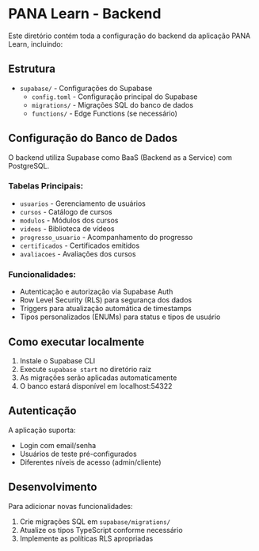 
# PANA Learn - Backend

Este diretório contém toda a configuração do backend da aplicação PANA Learn, incluindo:

## Estrutura

- `supabase/` - Configurações do Supabase
  - `config.toml` - Configuração principal do Supabase
  - `migrations/` - Migrações SQL do banco de dados
  - `functions/` - Edge Functions (se necessário)

## Configuração do Banco de Dados

O backend utiliza Supabase como BaaS (Backend as a Service) com PostgreSQL.

### Tabelas Principais:
- `usuarios` - Gerenciamento de usuários
- `cursos` - Catálogo de cursos
- `modulos` - Módulos dos cursos
- `videos` - Biblioteca de vídeos
- `progresso_usuario` - Acompanhamento do progresso
- `certificados` - Certificados emitidos
- `avaliacoes` - Avaliações dos cursos

### Funcionalidades:
- Autenticação e autorização via Supabase Auth
- Row Level Security (RLS) para segurança dos dados
- Triggers para atualização automática de timestamps
- Tipos personalizados (ENUMs) para status e tipos de usuário

## Como executar localmente

1. Instale o Supabase CLI
2. Execute `supabase start` no diretório raiz
3. As migrações serão aplicadas automaticamente
4. O banco estará disponível em localhost:54322

## Autenticação

A aplicação suporta:
- Login com email/senha
- Usuários de teste pré-configurados
- Diferentes níveis de acesso (admin/cliente)

## Desenvolvimento

Para adicionar novas funcionalidades:
1. Crie migrações SQL em `supabase/migrations/`
2. Atualize os tipos TypeScript conforme necessário
3. Implemente as políticas RLS apropriadas

